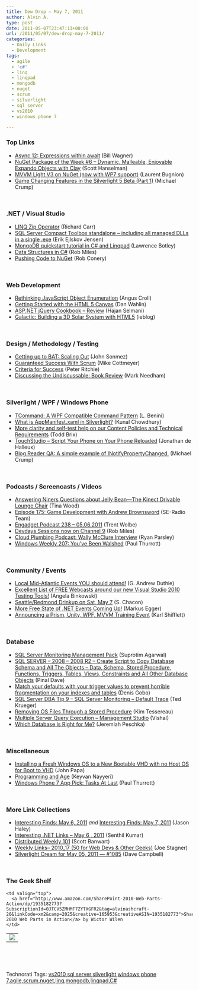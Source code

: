 ```yaml
---
title: Dew Drop – May 7, 2011
author: Alvin A.
type: post
date: 2011-05-07T23:47:13+00:00
url: /2011/05/07/dew-drop-may-7-2011/
categories:
  - Daily Links
  - Development
tags:
  - agile
  - 'c#'
  - linq
  - linqpad
  - mongodb
  - nuget
  - scrum
  - silverlight
  - sql server
  - vs2010
  - windows phone 7

---
```

### <a name="top"></a>Top Links

  * [Async 12: Expressions within await][1] (Bill Wagner)
  * [NuGet Package of the Week #6 &#8211; Dynamic, Malleable, Enjoyable Expando Objects with Clay][2] (Scott Hanselman)
  * [MVVM Light V3 on NuGet (now with WP7 support)][3] (Laurent Bugnion)
  * [Game Changing Features in the Silverlight 5 Beta (Part 1)][4] (Michael Crump)

&#160;

### <a name="dotnet"></a>.NET / Visual Studio

  * [LINQ Zip Operator][5] (Richard Carr)
  * [SQL Server Compact Toolbox standalone &#8211; including all managed DLLs in a single .exe][6] (Erik Ejlskov Jensen)
  * [MongoDB quickstart tutorial in C# and Linqpad][7] (Lawrence Botley)
  * [Data Structures in C#][8] (Rob Miles)
  * [Pushing Code to NuGet][9] (Rob Conery)

&#160;

### <a name="web"></a>Web Development

  * [Rethinking JavaScript Object Enumeration][10] (Angus Croll)
  * [Getting Started with the HTML 5 Canvas][11] (Dan Wahlin)
  * [ASP.NET jQuery Cookbook &#8211; Review][12] (Hajan Selmani)
  * [Galactic: Building a 3D Solar System with HTML5][13] (ieblog)

&#160;

### <a name="design"></a>Design / Methodology / Testing

  * [Getting up to BAT: Scaling Out][14] (John Sonmez)
  * [Guaranteed Success With Scrum][15] (Mike Cottmeyer)
  * [Criteria for Success][16] (Peter Ritchie)
  * [Discussing the Undiscussable: Book Review][17] (Mark Needham)

&#160;

### <a name="silverlight"></a>Silverlight / WPF / Windows Phone

  * [TCommand: A WPF Compatible Command Pattern][18] (L. Benini)
  * [What is AppManifest.xaml in Silverlight?][19] (Kunal Chowdhury)
  * [More clarity and self-test help on our Content Policies and Technical Requirements][20] (Todd Brix)
  * [TouchStudio &#8211; Script Your Phone on Your Phone Reloaded][21] (Jonathan de Halleux)
  * [Blog Reader QA: A simple example of INotifyPropertyChanged.][22] (Michael Crump)

&#160;

### <a name="podcasts"></a>Podcasts / Screencasts / Videos

  * [Answering Niners Questions about Jelly Bean—The Kinect Drivable Lounge Chair][23] (Tina Wood)
  * [Episode 175: Game Development with Andrew Brownsword][24] (SE-Radio Team)
  * [Engadget Podcast 238 &#8211; 05.06.2011][25] (Trent Wolbe)
  * [Devdays Sessions now on Channel 9][26] (Rob Miles)
  * <a href="http://feedproxy.google.com/~r/cloudPlumbing/~3/rukXJf-3kB0/wally-mcclure-interview" target="_blank">Cloud Plumbing Podcast: Wally McClure Interview</a> (Ryan Parsley)
  * [Windows Weekly 207: You&#8217;ve Been Walshed][27] (Paul Thurrott)

&#160;

### <a name="events"></a>Community / Events

  * [Local Mid-Atlantic Events YOU should attend!][28] (G. Andrew Duthie)
  * [Excellent List of FREE Webcasts around our new Visual Studio 2010 Testing Tools!][29] (Angela Binkowski)
  * [Seattle/Redmond Drinkup on Sat, May 7][30] (S. Chacon)
  * [More Free State of .NET Events Coming Up!][31] (Markus Egger)
  * [Announcing a Prism, Unity, WPF, MVVM Training Event][32] (Karl Shifflett)

&#160;

### <a name="db"></a>Database

  * [SQL Server Monitoring Management Pack][33] (Suprotim Agarwal)
  * [SQL SERVER – 2008 – 2008 R2 – Create Script to Copy Database Schema and All The Objects – Data, Schema, Stored Procedure, Functions, Triggers, Tables, Views, Constraints and All Other Database Objects][34] (Pinal Dave)
  * [Match your defaults with your trigger values to prevent horrible fragmentation on your indexes and tables][35] (Denis Gobo)
  * [SQL Server DBA Tip 9 – SQL Server Monitoring – Default Trace][36] (Ted Krueger)
  * [Removing OS Files Through a Stored Procedure][37] (Kim Tessereau)
  * [Multiple Server Query Execution – Management Studio][38] (Vishal)
  * [Which Database Is Right for Me?][39] (Jeremiah Peschka)

&#160;

### <a name="misc"></a>Miscellaneous

  * [Installing a Fresh Windows OS to a New Bootable VHD with no Host OS for Boot to VHD][40] (John Papa)
  * [Programming and Age][41] (Keyvan Nayyeri)
  * [Windows Phone 7 App Pick: Tasks At Last][42] (Paul Thurrott)

&#160;

### <a name="links"></a>More Link Collections

  * [Interesting Finds: May 6, 2011][43] _and_ [Interesting Finds: May 7, 2011][44] (Jason Haley)
  * [Interesting .NET Links – May 6 , 2011][45] (Senthil Kumar)
  * [Distributed Weekly 101][46] (Scott Banwart)
  * [Weekly Links– 2010_17 (50 for Web Devs & Other Geeks)][47] (Joe Stagner)
  * [Silverlight Cream for May 05, 2011 &#8212; #1085][48] (Dave Campbell)

&#160;

### <a name="shelf"></a>The Geek Shelf

<table border="0" cellspacing="0" cellpadding="0">
  <tr>
    <td>
      <img data-recalc-dims="1" decoding="async" src="https://i0.wp.com/ecx.images-amazon.com/images/I/51GTgsDUkVL._SL160_.jpg?w=660" />
    </td>
    
    <td valign="top">
      <a href="http://www.amazon.com/SharePoint-2010-Web-Parts-Action/dp/1935182773?SubscriptionId=0JTCV5ZMHMF7ZYTXGFR2&tag=alvinashcraft-20&linkCode=xm2&camp=2025&creative=165953&creativeASIN=1935182773">SharePoint 2010 Web Parts in Action</a> by Wictor Wilen
    </td>
  </tr>
</table>

&#160;

<div style="padding-bottom: 0px; margin: 0px; padding-left: 0px; padding-right: 0px; display: inline; float: none; padding-top: 0px" id="scid:C16BAC14-9A3D-4c50-9394-FBFEF7A93539:91a4bb98-a069-4802-9e7b-5f113ecdd92a" class="wlWriterEditableSmartContent">
  <!--dotnetkickit-->
</div>

&#160;

<div style="padding-bottom: 0px; margin: 0px; padding-left: 0px; padding-right: 0px; display: inline; float: none; padding-top: 0px" id="scid:0767317B-992E-4b12-91E0-4F059A8CECA8:a554ecc3-ef24-4f4e-8a0e-1a85016fad26" class="wlWriterEditableSmartContent">
  Technorati Tags: <a href="http://technorati.com/tags/vs2010" rel="tag">vs2010</a>,<a href="http://technorati.com/tags/sql+server" rel="tag">sql server</a>,<a href="http://technorati.com/tags/silverlight" rel="tag">silverlight</a>,<a href="http://technorati.com/tags/windows+phone+7" rel="tag">windows phone 7</a>,<a href="http://technorati.com/tags/agile" rel="tag">agile</a>,<a href="http://technorati.com/tags/scrum" rel="tag">scrum</a>,<a href="http://technorati.com/tags/nuget" rel="tag">nuget</a>,<a href="http://technorati.com/tags/linq" rel="tag">linq</a>,<a href="http://technorati.com/tags/mongodb" rel="tag">mongodb</a>,<a href="http://technorati.com/tags/linqpad" rel="tag">linqpad</a>,<a href="http://technorati.com/tags/C%23" rel="tag">C#</a>
</div>

 [1]: http://feedproxy.google.com/~r/billwagner/~3/Vbm9WLg4iS0/Async12Expressionswithinawait
 [2]: http://feedproxy.google.com/~r/ScottHanselman/~3/P78YaqfPuQI/NuGetPackageOfTheWeek6DynamicMalleableEnjoyableExpandoObjectsWithClay.aspx
 [3]: http://feedproxy.google.com/~r/galasoft/~3/09ZEkAK-1IY/mvvm-light-v3-on-nuget-now-with-wp7-support.aspx
 [4]: http://feedproxy.google.com/~r/MichaelCrump/~3/2DwNKl-9aew/game-changing-features-in-the-silverlight-5-beta-part-1.aspx
 [5]: http://feedproxy.google.com/~r/BlackwaspLatestAdditions/~3/IrMwO5YmVcQ/LinqZip.aspx
 [6]: http://feedproxy.google.com/~r/ErikejBlogsAboutSqlCompactnetAndRelatedStuff/~3/gkVQupaDp7Y/sql-server-compact-toolbox-standalone.html
 [7]: http://www.codeproject.com/KB/cs/MongoDb-Quickstart.aspx
 [8]: http://www.robmiles.com/journal/2011/5/6/data-structures-in-c.html
 [9]: http://feedproxy.google.com/~r/wekeroad/EeKc/~3/aq3ZIpiQuaY/5249396336
 [10]: http://feeds.dzone.com/~r/zones/css/~3/q8-47E4ANno/rethinking-javascript-object
 [11]: http://weblogs.asp.net/dwahlin/archive/2011/05/06/getting-started-with-the-html-5-canvas.aspx
 [12]: http://feeds.dzone.com/~r/zones/books/~3/gN9LhqwwBDQ/aspnet-jquery-cookbook-review
 [13]: http://blogs.msdn.com/b/ie/archive/2011/05/06/galactic-building-a-3d-solar-system-with-html5.aspx
 [14]: http://simpleprogrammer.com/2011/05/05/getting-up-to-bat-scaling-out/
 [15]: http://feedproxy.google.com/~r/LeadingAgile/~3/B_8_WVfSSug/
 [16]: http://feedproxy.google.com/~r/PeterRitchiesMvpBlog/~3/BZcM82CwwlA/criteria-for-success.aspx
 [17]: http://feedproxy.google.com/~r/MarkNeedham/~3/Kb0suPd_Bkg/
 [18]: http://www.codeproject.com/KB/WPF/TCommand.aspx
 [19]: http://feedproxy.google.com/~r/kunal2383/~3/NGxmfwGyTvU/what-is-appmanifestxaml-in-silverlight.html
 [20]: http://windowsteamblog.com/windows_phone/b/wpdev/archive/2011/05/06/more-clarity-and-self-test-help-on-our-content-policies-and-technical-requirements.aspx
 [21]: http://channel9.msdn.com/Blogs/Peli/TouchStudio-Script-Your-Phone-on-Your-Phone-Reloaded
 [22]: http://feedproxy.google.com/~r/MichaelCrump/~3/10mwg5BRCcw/blog-reader-qa-a-simple-example-of-inotifypropertychanged.aspx
 [23]: http://channel9.msdn.com/Shows/InsideXbox/Answering-Niners-Questions-about-Jelly-BeanThe-Kinect-Drivable-Lounge-Chair
 [24]: http://feedproxy.google.com/~r/se-radio/~3/PZIeu1VUPLo/
 [25]: http://www.engadget.com/2011/05/06/engadget-podcast-238-05-06-2011/
 [26]: http://www.robmiles.com/journal/2011/5/7/devdays-sessions-now-on-channel-9.html
 [27]: http://www.winsupersite.com/article/podcast-2/windows-weekly-207-youve-walshed-136088
 [28]: http://blogs.msdn.com/b/gduthie/archive/2011/05/06/local-mid-atlantic-events-you-should-attend.aspx
 [29]: http://blogs.msdn.com/b/angelab/archive/2011/05/07/excellent-list-of-free-webcasts-around-our-new-visual-studio-2010-testing-tools.aspx
 [30]: https://github.com/blog/850-seattle-redmond-drinkup-on-sat-may-7
 [31]: http://www.markusegger.com/Blog/Blog.aspx?blogid=6a0addce-851e-4579-9306-0297254a1473&messageid=ad9f7452-a745-47dc-862d-8fa15534667c
 [32]: http://karlshifflett.wordpress.com/2011/05/07/announcing-a-prism-unity-wpf-mvvm-training-event/
 [33]: http://feedproxy.google.com/~r/sqlservercurry/blog/~3/CiMyJo_-5A4/sql-server-monitoring-management-pack.html
 [34]: http://blog.sqlauthority.com/2011/05/07/sql-server-2008-2008-r2-create-script-to-copy-database-schema-and-all-the-objects-data-schema-stored-procedure-functions-triggers-tables-views-constraints-and-all-other-database-objects/
 [35]: http://blogs.lessthandot.com/index.php/DataMgmt/DBProgramming/MSSQLServer/match-your-defaults-with-your
 [36]: http://blogs.lessthandot.com/index.php/DataMgmt/DBAdmin/sql-server-dba-tip-9
 [37]: http://blogs.lessthandot.com/index.php/DataMgmt/DataDesign/removing-os-files-through-a
 [38]: http://feedproxy.google.com/~r/sqlserverpedia/~3/bOHsbNC34xc/
 [39]: http://feedproxy.google.com/~r/BrentOzar-SqlServerDba/~3/DIUrxxLCr8U/
 [40]: http://feedproxy.google.com/~r/JohnPapa/~3/QXeKUoEmm7s/bootoffmetal
 [41]: http://nayyeri.net/programming-and-age
 [42]: http://www.winsupersite.com/article/windows-phone-7/windows-phone-7-app-pick-tasks-136087
 [43]: http://jasonhaley.com/blog/post.aspx?id=0385d052-043c-46d8-beaf-794bfc82fa99
 [44]: http://jasonhaley.com/blog/post.aspx?id=11b0e91a-cb8b-4c6a-8d0b-ed5725c57338
 [45]: http://feedproxy.google.com/~r/ginktage/EPSB/~3/OpBe7VpY6do/
 [46]: http://feedproxy.google.com/~r/roguetechnology/~3/vVmqI_2enX8/
 [47]: http://feedproxy.google.com/~r/MSJoe/~3/i6WtooAUZBw/
 [48]: http://geekswithblogs.net/WynApseTechnicalMusings/archive/2011/05/05/145205.aspx